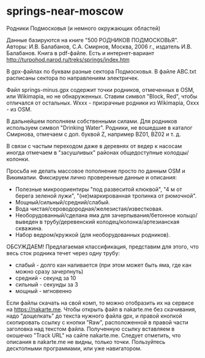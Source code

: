 # springs-near-moscow
Родники Подмосковья (и немного окружающих областей)

Данные базируются на книге "500 РОДНИКОВ ПОДМОСКОВЬЯ". Авторы: И.В. Балабанов, С.А. Смирнов, Москва, 2006 г., издатель И.В. Балабанов. Книга в pdf-файле. Есть и интернет-вариант http://turpohod.narod.ru/treks/springs/index.htm

В gpx-файлах по буквам разные сектора Подмосковья. В файле ABC.txt расписаны сектора по направлениям электричек.

Файл springs-minus.gpx содержит точки родников, отмеченных в OSM, или Wikimapia, но не обнаруженных. Ставим символ "Block, Red", чтобы отличался от остальных. Wxxx - призрачные родники из Wikimapia, Oxxx - из OSM.

В дальнейшем пополняем собственными силами. Для родников используем символ "Drinking Water". Родники, не вошедшие в каталог Смирнова, отмечаем с доп. буквой Z, например BZ01, BZ02 и т. д.

В связи с частым переходом даже в деревнях от ведер к насосам иногда отмечаем в "засушливых" районах общедоступные колодцы/колонки.

Просьба не делать массовое пополнение просто по данным OSM и Викимапии. Фиксируем лично проверенные данные и описания:
* Полезные микроориентиры "под развеситой клюквой", "4 м от берега зеленой лужи", "(не)маркированная тропинка от рюмочной". 
* Мощный/сильный/средний/слабый.
* Вода чистая/сероводородная/железистая/известковая.
* Необорудованный/сделана яма для зачерпывания/бетонное кольцо/выведен в трубу/деревенский колодец/колонка/артезианская скважина.
* Набор ведром/кружкой (для необорудованных родников).

ОБСУЖДАЕМ! Предлагаемая классификация, представим для этого, что весь сток родника течет через одну трубу:
* слабый  - долго кан наливается (при этом может быть яма, где кан можно сразу зачерпнуть)
* средний - секунд за 10
* сильный - секунды за 3
* мощный  - мгновенно

Если файлы скачать на свой комп, то можно отобразить их на сервисе на https://nakarte.me. Чтобы открыть файл в nakarte.me без скачивания, надо "дощелкать" до текста нужного файла gpx, и правой кнопкой скопировать ссылку с кнопки "Raw", расположенной в правой части заголовка над текстом файла.  Полученную ссылку вставляем в окошечко "Track URL" на сайте nakarte.me. Следует отметить, что описания в nakarte.me не видны, только точки. Пользуйтесь десктопными программами, или уже навигатором.












